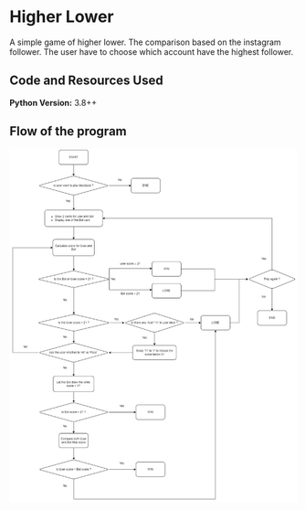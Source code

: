 # Higher Lower
A simple game of higher lower. The comparison based on the instagram follower. The user have to choose which account have the highest follower.

## Code and Resources Used 
**Python Version:** 3.8++

## Flow of the program
![Flowchart](https://github.com/aimanraz/blackjack/blob/master/blackjack_flowchart.jpg)
